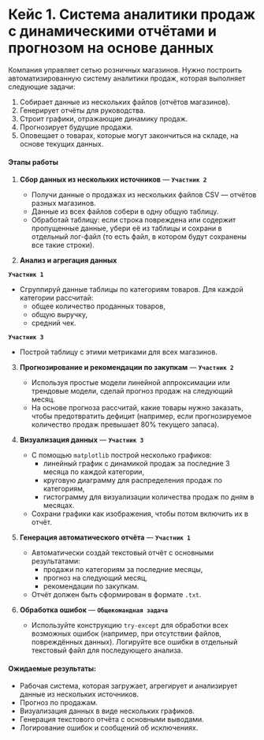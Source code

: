 # **Кейс 1. Система аналитики продаж с динамическими отчётами и прогнозом на основе данных**

Компания управляет сетью розничных магазинов. Нужно построить автоматизированную систему аналитики продаж, которая выполняет следующие задачи:
1. Собирает данные из нескольких файлов (отчётов магазинов).
2. Генерирует отчёты для руководства.
3. Строит графики, отражающие динамику продаж.
4. Прогнозирует будущие продажи.
5. Оповещает о товарах, которые могут закончиться на складе, на основе текущих данных.
#### **Этапы работы**


1. **Сбор данных из нескольких источников** —   **`Участник 2`**
   - Получи данные о продажах из нескольких файлов CSV — отчётов разных магазинов.
   - Данные из всех файлов собери в одну общую таблицу.
   - Обработай таблицу: если строка повреждена или содержит пропущенные данные, убери её из таблицы и сохрани в отдельный лог-файл (то есть файл, в котором будут сохранены все такие строки).

2. **Анализ и агрегация данных**

  **`Участник 1`**

   - Сгруппируй данные таблицы по категориям товаров. Для каждой категории рассчитай:
     - общее количество проданных товаров,
     - общую выручку,
     - средний чек.
   
   **`Участник 3`**
   - Построй таблицу с этими метриками для всех магазинов.


3. **Прогнозирование и рекомендации по закупкам** — **`Участник 2`**
   - Используя простые модели линейной аппроксимации или трендовые модели, сделай прогноз продаж на следующий месяц.
   - На основе прогноза рассчитай, какие товары нужно заказать, чтобы предотвратить дефицит (например, если прогнозируемое количество продаж превышает 80% текущего запаса).


4. **Визуализация данных** —  **`Участник 3`**
   - С помощью `matplotlib` построй несколько графиков:
     - линейный график с динамикой продаж за последние 3 месяца по каждой категории,
     - круговую диаграмму для распределения продаж по категориям,
     - гистограмму для визуализации количества продаж по дням в месяцах.
   - Сохрани графики как изображения, чтобы потом включить их в отчёт.

5. **Генерация автоматического отчёта** —  **`Участник 1`**
   - Автоматически создай текстовый отчёт с основными результатами:
     - продажи по категориям за последние месяцы,
     - прогноз на следующий месяц,
     - рекомендации по закупкам.
   - Отчёт должен быть сформирован в формате `.txt`.


6. **Обработка ошибок** — **`Общекомандная задача`**
   - Используйте конструкцию `try-except` для обработки всех возможных ошибок (например, при отсутствии файлов, повреждённых данных). Логируйте все ошибки в отдельный текстовый файл для последующего анализа.

#### **Ожидаемые результаты**:
- Рабочая система, которая загружает, агрегирует и анализирует данные из нескольких источников.
- Прогноз по продажам.
- Визуализация данных в виде нескольких графиков.
- Генерация текстового отчёта с основными выводами.
- Логирование ошибок и сообщений об исключениях.
